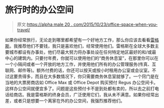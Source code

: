 # 旅行时的办公空间

> 原文:[https://alpha male 20 . com/2015/10/23/office-space-when-you-travel/](https://alphamale20.com/2015/10/23/office-space-when-you-travel/)

如果你经常旅行，无论走到哪里都希望有一个好地方工作，那么你应该去看看[雷格斯](http://www.regus.com/)。我推荐他们不要钱，我只是喜欢他们，经常使用他们。雷格斯在全球大多数主要城市都设有办事处，他们尽最大努力将办事处设在任何特定地区最好的和/或最中心的建筑内。只要付年费，你就可以使用他们的“商务休息室”，在那里你可以在一个小隔间或者一个开放的地方工作，并使用他们所有的办公管理服务(传真、互联网、邮件等)。额外付费的话，你还可以按天或按小时租用办公室或会议室。不过这要贵得多，而且在大多数情况下，你只需要商务休息室就够了。一个窍门是在当地的大票房商店如 Office Max 或 Office Depot 购买预付 Regus 办公空间卡。这样办公空间就便宜多了。问题是这些预付卡不是到处都有卖的，所以去之前打电话给商店。我是雷格斯的终身会员，广泛使用它们，我从未不满意。如果你经常出差，或者只是想要一个离家在外的办公空间，我强烈推荐他们。